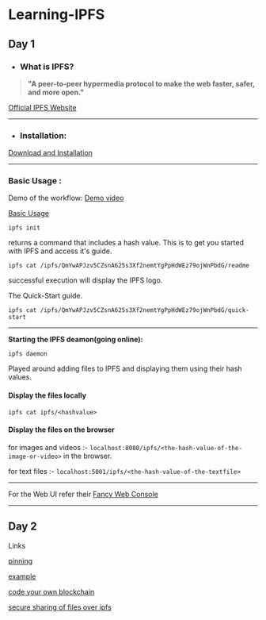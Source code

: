 # Learning-IPFS

## Day 1
* ### What is IPFS?

> **"A peer-to-peer hypermedia protocol to make the web faster, safer, and more open."**

[Official IPFS Website](https://ipfs.io/)


***

* ### Installation:
[Download and Installation](https://docs.ipfs.io/introduction/install/)


***
### Basic Usage :

Demo of the workflow: [Demo video](https://www.youtube.com/watch?v=8CMxDNuuAiQ)

[Basic Usage](https://docs.ipfs.io/introduction/usage/)



`ipfs init`

returns a command that includes a hash value. This is to get you started with IPFS and access it's guide.



`ipfs cat /ipfs/QmYwAPJzv5CZsnA625s3Xf2nemtYgPpHdWEz79ojWnPbdG/readme`

successful execution will display the IPFS logo.



The Quick-Start guide.

`ipfs cat /ipfs/QmYwAPJzv5CZsnA625s3Xf2nemtYgPpHdWEz79ojWnPbdG/quick-start`


***


**Starting the IPFS deamon(going online):**

`ipfs daemon`

Played around adding files to IPFS and displaying them using their hash values.


#### Display the files locally

`ipfs cat ipfs/<hashvalue>`


#### Display the files on the browser

for images and videos :- `localhost:8080/ipfs/<the-hash-value-of-the-image-or-video>` in the browser.

for text files :-  `localhost:5001/ipfs/<the-hash-value-of-the-textfile>`


***

For the Web UI refer their  [Fancy Web Console](http://localhost:5001/webui)

***
## Day 2

Links

[pinning](https://flyingzumwalt.gitbooks.io/decentralized-web-primer/content/files-on-ipfs/lessons/pin-files.html)

[example](https://ipfs.io/ipfs/QmNZiPk974vDsPmQii3YbrMKfi12KTSNM7XMiYyiea4VYZ/example#/ipfs/QmRFTtbyEp3UaT67ByYW299Suw7HKKnWK6NJMdNFzDjYdX/pinning/readme.md)

[code your own blockchain](https://medium.com/@mycoralhealth/code-your-own-blockchain-in-less-than-200-lines-of-go-e296282bcffc)

[secure sharing of files over ipfs](https://medium.com/@mycoralhealth/learn-to-securely-share-files-on-the-blockchain-with-ipfs-219ee47df54c)
<!--stackedit_data:
eyJoaXN0b3J5IjpbMjAwNjUyNTc1NSw2MDkyMTk3MTFdfQ==
-->
